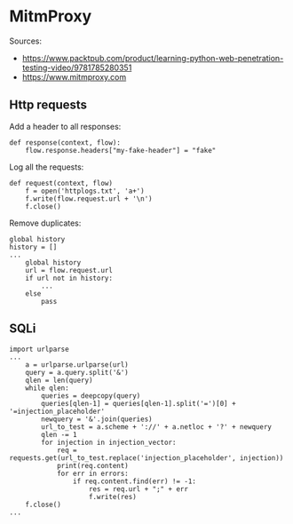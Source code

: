 # MitmProxy

Sources:
- https://www.packtpub.com/product/learning-python-web-penetration-testing-video/9781785280351
- https://www.mitmproxy.com

## Http requests

Add a header to all responses:
```
def response(context, flow):
    flow.response.headers["my-fake-header"] = "fake"
```

Log all the requests:
```
def request(context, flow)
    f = open('httplogs.txt', 'a+')
    f.write(flow.request.url + '\n')
    f.close()
```

Remove duplicates:
```
global history
history = []
...
    global history
    url = flow.request.url
    if url not in history:
        ...
    else
        pass
```

## SQLi

```
import urlparse
...
    a = urlparse.urlparse(url)
    query = a.query.split('&')
    qlen = len(query)
    while qlen:
        queries = deepcopy(query)
        queries[qlen-1] = queries[qlen-1].split('=')[0] + '=injection_placeholder'
        newquery = '&'.join(queries)
        url_to_test = a.scheme + '://' + a.netloc + '?' + newquery
        qlen -= 1
        for injection in injection_vector:
            req = requests.get(url_to_test.replace('injection_placeholder', injection))
            print(req.content)
            for err in errors:
                if req.content.find(err) != -1:
                    res = req.url + ";" + err
                    f.write(res)
    f.close()
...
```
